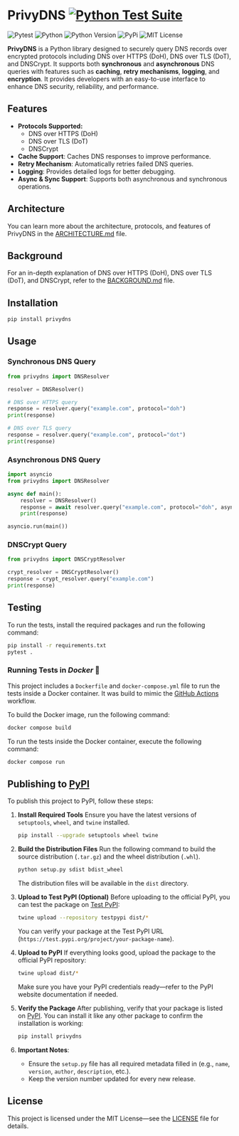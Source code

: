 # PrivyDNS [![Python Test Suite](https://github.com/PrivyDNS/PrivyDNS/actions/workflows/python-tests.yml/badge.svg)](https://github.com/PrivyDNS/PrivyDNS/actions/workflows/python-tests.yml)

![Pytest](https://img.shields.io/badge/pytest-%23ffffff.svg?style=flat-square&logo=pytest&logoColor=2f9fe3)
![Python](https://img.shields.io/badge/python-3670A0?style=flat-square&logo=python&logoColor=ffdd54)
![Python Version](https://img.shields.io/badge/Python-3.12%2B-blue.svg?style=flat-square)
![PyPi](https://img.shields.io/badge/pypi-%23ececec.svg?style=flat-square&logo=pypi&logoColor=1f73b7)
![MIT License](https://img.shields.io/badge/License-MIT-yellow.svg?style=flat-square)

**PrivyDNS** is a Python library designed to securely query DNS records over encrypted protocols including DNS over HTTPS (DoH), DNS over TLS (DoT), and DNSCrypt. It supports both **synchronous** and **asynchronous** DNS queries with features such as **caching**, **retry mechanisms**, **logging**, and **encryption**. It provides developers with an easy-to-use interface to enhance DNS security, reliability, and performance.

## Features
- **Protocols Supported:**
	- DNS over HTTPS (DoH)
	- DNS over TLS (DoT)
	- DNSCrypt
- **Cache Support**: Caches DNS responses to improve performance.
- **Retry Mechanism**: Automatically retries failed DNS queries.
- **Logging**: Provides detailed logs for better debugging.
- **Async & Sync Support**: Supports both asynchronous and synchronous operations.

## Architecture

You can learn more about the architecture, protocols, and features of PrivyDNS in the [ARCHITECTURE.md](ARCHITECTURE.md) file.

## Background

For an in-depth explanation of DNS over HTTPS (DoH), DNS over TLS (DoT), and DNSCrypt, refer to the [BACKGROUND.md](BACKGROUND.md) file.

## Installation

```bash
pip install privydns
```

## Usage

### Synchronous DNS Query

```python
from privydns import DNSResolver

resolver = DNSResolver()

# DNS over HTTPS query
response = resolver.query("example.com", protocol="doh")
print(response)

# DNS over TLS query
response = resolver.query("example.com", protocol="dot")
print(response)
```

### Asynchronous DNS Query

```python
import asyncio
from privydns import DNSResolver

async def main():
    resolver = DNSResolver()
    response = await resolver.query("example.com", protocol="doh", async_mode=True)
    print(response)

asyncio.run(main())
```

### DNSCrypt Query

```python
from privydns import DNSCryptResolver

crypt_resolver = DNSCryptResolver()
response = crypt_resolver.query("example.com")
print(response)
```

## Testing

To run the tests, install the required packages and run the following command:

```bash
pip install -r requirements.txt
pytest .
```

### Running Tests in _Docker_ 🐳

This project includes a `Dockerfile` and `docker-compose.yml` file to run the tests inside a Docker container. It was build to mimic the [GitHub Actions](.github/workflows/python-tests.yml) workflow.

To build the Docker image, run the following command:

```bash
docker compose build
```

To run the tests inside the Docker container, execute the following command:

```bash
docker compose run
```

## Publishing to [PyPI](https://pypi.org)

To publish this project to PyPI, follow these steps:

1. **Install Required Tools**
   Ensure you have the latest versions of `setuptools`, `wheel`, and `twine` installed.

   ```bash
   pip install --upgrade setuptools wheel twine
   ```

2. **Build the Distribution Files**
   Run the following command to build the source distribution (`.tar.gz`) and the wheel distribution (`.whl`).

   ```bash
   python setup.py sdist bdist_wheel
   ```

   The distribution files will be available in the `dist` directory.

3. **Upload to Test PyPI (Optional)**
   Before uploading to the official PyPI, you can test the package on [Test PyPI](https://test.pypi.org):

   ```bash
   twine upload --repository testpypi dist/*
   ```

   You can verify your package at the Test PyPI URL (`https://test.pypi.org/project/your-package-name`).

4. **Upload to PyPI**
   If everything looks good, upload the package to the official PyPI repository:

   ```bash
   twine upload dist/*
   ```

   Make sure you have your PyPI credentials ready—refer to the PyPI website documentation if needed.

5. **Verify the Package**
   After publishing, verify that your package is listed on [PyPI](https://pypi.org). You can install it like any other package to confirm the installation is working:

   ```bash
   pip install privydns
   ```

6. **Important Notes**:
	- Ensure the `setup.py` file has all required metadata filled in (e.g., `name`, `version`, `author`, `description`, etc.).
	- Keep the version number updated for every new release.

## License

This project is licensed under the MIT License—see the [LICENSE](LICENSE) file for details.
